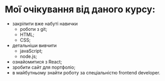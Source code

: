 # Мої очікування від даного курсу:
- закріпити вже набуті навички 
     - роботи з git;
     - HTML;
     - CSS;
- детальніши вивчити 
    - javaScript;
    - node.js; 
- ознайомитися з React;
- зробити сайт для портфоліо;
- в майбутньому знайти роботу за спеціальністю frontend developer.